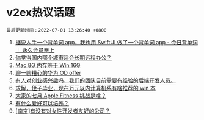 # v2ex热议话题

`最后更新时间：2022-07-01 13:26:40 +0800`

1. [据说人手一个背单词 app，我也用 SwiftUI 做了一个背单词 app - 今日背单词 ｜ 永久会员奉上](https://www.v2ex.com/t/863238)
1. [你觉得国内哪个城市适合长期远程办公？](https://www.v2ex.com/t/863366)
1. [Mac 8G 内存等于 Win 16G](https://www.v2ex.com/t/863284)
1. [聊一聊糟心的华为 OD offer](https://www.v2ex.com/t/863240)
1. [有人对创业感兴趣吗，我们的团队目前需要有经验的后端开发人员。](https://www.v2ex.com/t/863374)
1. [求解，侄子毕业，现在万元以内计算机系有啥推荐的 win 本](https://www.v2ex.com/t/863309)
1. [大家的七月 Apple Fitness 挑战是啥？](https://www.v2ex.com/t/863358)
1. [有什么爱好可以培养？](https://www.v2ex.com/t/863336)
1. [[南京]有没有对女性开发者友好的公司？](https://www.v2ex.com/t/863380)

